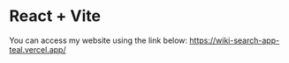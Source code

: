 # React + Vite

You can access my website using the link below:
https://wiki-search-app-teal.vercel.app/
